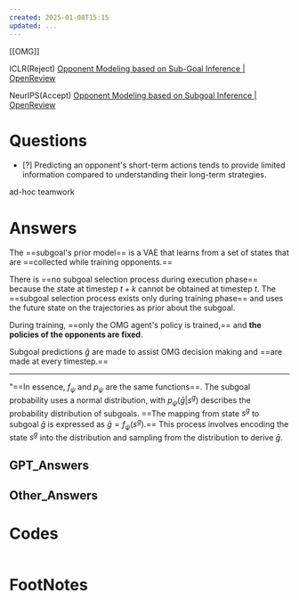 ```yaml
---
created: 2025-01-08T15:15
updated: ...
---
```

[[OMG]]

ICLR(Reject)
[Opponent Modeling based on Sub-Goal Inference \| OpenReview](https://openreview.net/forum?id=l3s3HwJYDm)

NeurIPS(Accept)
[Opponent Modeling based on Subgoal Inference \| OpenReview](https://openreview.net/forum?id=Lt6wO0oZ8k)


# Questions

- [?] 
Predicting an opponent's short-term actions tends to provide limited information compared to understanding their long-term strategies.

ad-hoc teamwork
# Answers
The ==subgoal's prior model==  is a VAE that learns from a set of states that are ==collected while training opponents.==

There is ==no subgoal selection process during execution phase== because the state at timestep $t+k$  cannot be obtained at timestep $t$. The ==subgoal selection process exists only during training phase== and uses the future state on the trajectories as prior about the subgoal.

During training, ==only the OMG agent's policy is trained,== and **the policies of the opponents are fixed**. 

Subgoal predictions $\hat{g}$ are made to assist OMG decision making and ==are made at every timestep.==

---


"==In essence, $f_\psi$ and $p_\psi$ are the same functions==. The subgoal probability uses a normal distribution, with $p_\psi(\bar{g} | s^g)$ describes the probability distribution of subgoals. ==The mapping from state $s^g$ to subgoal $\bar{g}$ is expressed as $\bar{g} = f_\psi(s^g)$.== This process involves encoding the state $s^g$ into the distribution and sampling from the distribution to derive $\bar{g}$. 


## GPT_Answers


## Other_Answers


# Codes

```python

```


# FootNotes
